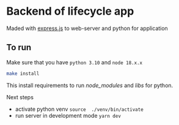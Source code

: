 # Backend of lifecycle app

Maded with [express.js](https://expressjs.com/) to web-server and python for application

## To run

Make sure that you have `python 3.10` and `node 18.x.x`

```bash
make install
```

This install requirements to run _node_modules_ and _libs_ for python.

Next steps

- activate python venv `source  ./venv/bin/activate`
- run server in development mode `yarn dev`
